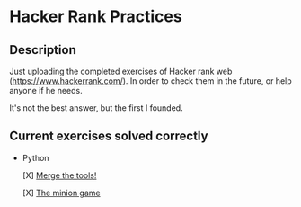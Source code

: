 # Hacker Rank Practices

## Description

Just uploading the completed exercises of Hacker rank web (https://www.hackerrank.com/). In order to check them in the future, or help anyone if he needs.

It's not the best answer, but the first I founded.

## Current exercises solved correctly

- Python

  [X] [Merge the tools!](https://www.hackerrank.com/challenges/merge-the-tools/problem)

  [X] [The minion game](https://www.hackerrank.com/challenges/the-minion-game/problem)

